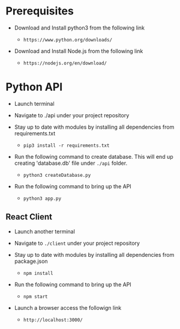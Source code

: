 # Prerequisites

- Download and Install python3 from the following link

  - `https://www.python.org/downloads/`

- Download and Install Node.js from the following link
  - `https://nodejs.org/en/download/`

# Python API

- Launch terminal

- Navigate to ./api under your project repository

- Stay up to date with modules by installing all dependencies from requirements.txt

  - `pip3 install -r requirements.txt`

- Run the following command to create database. This will end up creating 'database.db' file under `./api` folder.
  - `python3 createDatabase.py`
- Run the following command to bring up the API
  - `python3 app.py`

## React Client

- Launch another terminal

- Navigate to `./client` under your project repository

- Stay up to date with modules by installing all dependencies from package.json

  - `npm install`

- Run the following command to bring up the API

  - `npm start`

- Launch a browser access the followign link
  - `http://localhost:3000/`
